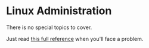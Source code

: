 # Linux Administration

There is no special topics to cover.

Just read [this full reference](https://www.tldp.org/LDP/sag/html/sag.html) when you'll face a problem.
